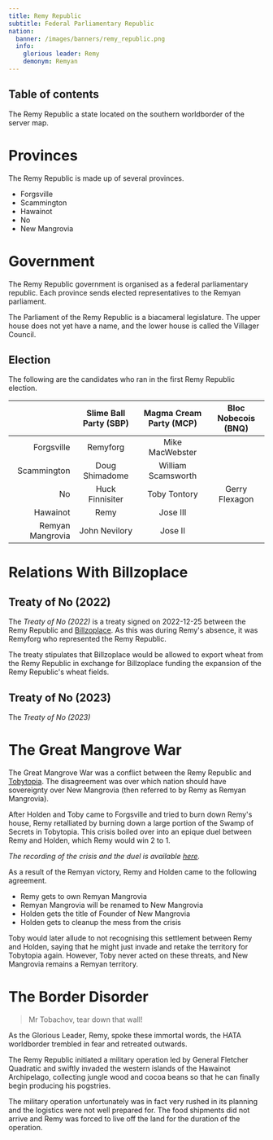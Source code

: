 ```yaml
---
title: Remy Republic
subtitle: Federal Parliamentary Republic
nation:
  banner: /images/banners/remy_republic.png
  info:
    glorious leader: Remy
    demonym: Remyan
---
```


## Table of contents


The Remy Republic a state located on the southern worldborder of the server map.

# Provinces
The Remy Republic is made up of several provinces.
- Forgsville
- Scammington
- Hawainot
- No
- New Mangrovia

# Government
The Remy Republic government is organised as a federal parliamentary republic.
Each province sends elected representatives to the Remyan parliament.

The Parliament of the Remy Republic is a biacameral legislature.
The upper house does not yet have a name, and the lower house is called the Villager Council.

## Election
The following are the candidates who ran in the first Remy Republic election.

|                  | Slime Ball Party (SBP) | Magma Cream Party (MCP) | Bloc Nobecois (BNQ) |
| ---------------: | :--------------------: | :---------------------: | :-----------------: |
|       Forgsville |        Remyforg        |     Mike MacWebster     |                     |
|      Scammington |     Doug Shimadome     |   William Scamsworth    |                     |
|               No |    Huck Finnisiter     |      Toby Tontory       |   Gerry Flexagon    |
|         Hawainot |          Remy          |        Jose III         |                     |
| Remyan Mangrovia |     John Nevilory      |         Jose II         |                     |


# Relations With Billzoplace

## Treaty of No (2022)
The *Treaty of No (2022)* is a treaty signed on 2022-12-25 between the Remy Republic and [Billzoplace](./billzoplace).
As this was during Remy's absence, it was Remyforg who represented the Remy Republic.

The treaty stipulates that Billzoplace would be allowed to export wheat from the Remy Republic
in exchange for Billzoplace funding the expansion of the Remy Republic's wheat fields.

## Treaty of No (2023)

The *Treaty of No (2023)*

# The Great Mangrove War

The Great Mangrove War was a conflict between the Remy Republic and [Tobytopia](./tobytopia).
The disagreement was over which nation should have sovereignty over New Mangrovia
(then referred to by Remy as Remyan Mangrovia).

After Holden and Toby came to Forgsville and tried to burn down Remy's house,
Remy retalliated by burning down a large portion of the Swamp of Secrets in Tobytopia.
This crisis boiled over into an epique duel between Remy and Holden, which Remy would
win 2 to 1.

*The recording of the crisis and the duel is available [here](https://youtu.be/pXPVKZaFRZI).*

As a result of the Remyan victory, Remy and Holden came to the following agreement.
- Remy gets to own Remyan Mangrovia
- Remyan Mangrovia will be renamed to New Mangrovia
- Holden gets the title of Founder of New Mangrovia
- Holden gets to cleanup the mess from the crisis

Toby would later allude to not recognising this settlement between Remy and Holden,
saying that he might just invade and retake the territory for Tobytopia again. However,
Toby never acted on these threats, and New Mangrovia remains a Remyan territory.

# The Border Disorder
> Mr Tobachov, tear down that wall!

As the Glorious Leader, Remy, spoke these immortal words, the HATA worldborder
trembled in fear and retreated outwards.

The Remy Republic initiated a military operation led by General Fletcher Quadratic
and swiftly invaded the western islands of the Hawainot Archipelago, collecting
jungle wood and cocoa beans so that he can finally begin producing his pogstries.

The military operation unfortunately was in fact very rushed in its planning and
the logistics were not well prepared for. The food shipments did not arrive and
Remy was forced to live off the land for the duration of the operation.